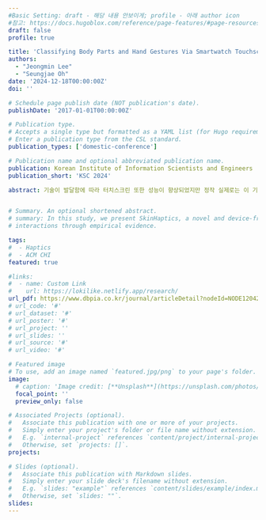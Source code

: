 ```yaml
---
#Basic Setting: draft - 해당 내용 안보이게; profile - 아래 author icon
#참고: https://docs.hugoblox.com/reference/page-features/#page-resources-attachments-and-links
draft: false 
profile: true

title: 'Classifying Body Parts and Hand Gestures Via Smartwatch Touchscreen'
authors:
  - "Jeongmin Lee"
  - "Seungjae Oh"
date: '2024-12-18T00:00:00Z'
doi: ''

# Schedule page publish date (NOT publication's date).
publishDate: '2017-01-01T00:00:00Z'

# Publication type.
# Accepts a single type but formatted as a YAML list (for Hugo requirements).
# Enter a publication type from the CSL standard.
publication_types: ['domestic-conference']

# Publication name and optional abbreviated publication name.
publication: Korean Institute of Information Scientists and Engineers
publication_short: 'KSC 2024'

abstract: 기술이 발달함에 따라 터치스크린 또한 성능이 향상되었지만 정작 실제로는 이 기능들을 제대로 활용하지 못하고 있다. 특히 이 문제는 크기가 너무 작아서 터치스크린으로 정확한 조작을 하기 힘든 스마트워치에서 빈번히 발생한다. 때문에 스마트워치 터치스크린을 통한 신체 부위와 손 제스처 판별 기술을 제안하여 터치 제스처의 확장을 기대하고자 한다. 해당 기술을 구현하기 위해 가공되지 않은 터치 데이터를 취득하였으며, 이를 위해 스마트워치 커널의 터치드라이버를 변형하였다. 이후 8개의 데이터 라벨에 대하여 총 2600여 개의 데이터를 수집하였으며, 이렇게 얻어진 데이터를 이용하여 합성곱 신경망을 학습시켰다. 학습시킨 모델은 89.4%의 정확도로 신체 부위와 손 제스처들을 구분하였다.


# Summary. An optional shortened abstract.
# summary: In this study, we present SkinHaptics, a novel and device-free haptic methodology to facilitate self-haptic
# interactions through empirical evidence.

tags:
#  - Haptics
#  - ACM CHI
featured: true

#links:
#  - name: Custom Link
#    url: https://lokilike.netlify.app/research/
url_pdf: https://www.dbpia.co.kr/journal/articleDetail?nodeId=NODE12042212
# url_code: '#'
# url_dataset: '#'
# url_poster: '#'
# url_project: ''
# url_slides: ''
# url_source: '#'
# url_video: '#'

# Featured image
# To use, add an image named `featured.jpg/png` to your page's folder.
image:
  # caption: 'Image credit: [**Unsplash**](https://unsplash.com/photos/pLCdAaMFLTE)'
  focal_point: ''
  preview_only: false

# Associated Projects (optional).
#   Associate this publication with one or more of your projects.
#   Simply enter your project's folder or file name without extension.
#   E.g. `internal-project` references `content/project/internal-project/index.md`.
#   Otherwise, set `projects: []`.
projects:

# Slides (optional).
#   Associate this publication with Markdown slides.
#   Simply enter your slide deck's filename without extension.
#   E.g. `slides: "example"` references `content/slides/example/index.md`.
#   Otherwise, set `slides: ""`.
slides:
---
```


<!-- {{% callout note %}}
Click the _Cite_ button above to demo the feature to enable visitors to import publication metadata into their reference management software.
{{% /callout %}} -->

<!-- Supplementary notes can be added here, including [code and math](https://wowchemy.com/docs/content/writing-markdown-latex/). -->

